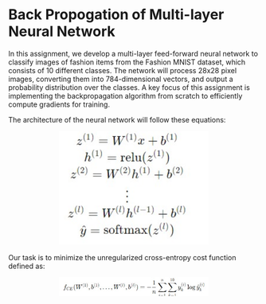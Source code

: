 # Back Propogation of Multi-layer Neural Network

In this assignment, we develop a multi-layer feed-forward neural network to classify images of fashion items from the Fashion MNIST dataset, which consists of 10 different classes. The network will process 28x28 pixel images, converting them into 784-dimensional vectors, and output a probability distribution over the classes. A key focus of this assignment is implementing the backpropagation algorithm from scratch to efficiently compute gradients for training.

The architecture of the neural network will follow these equations:

<p align="center">
  <img src="FFNN.jpg" alt="ff" width="300">
</p>

Our task is to minimize the unregularized cross-entropy cost function defined as:

<p align="center">
  <img src="Crossentropy.jpg" alt="ff" width="300">
</p>
